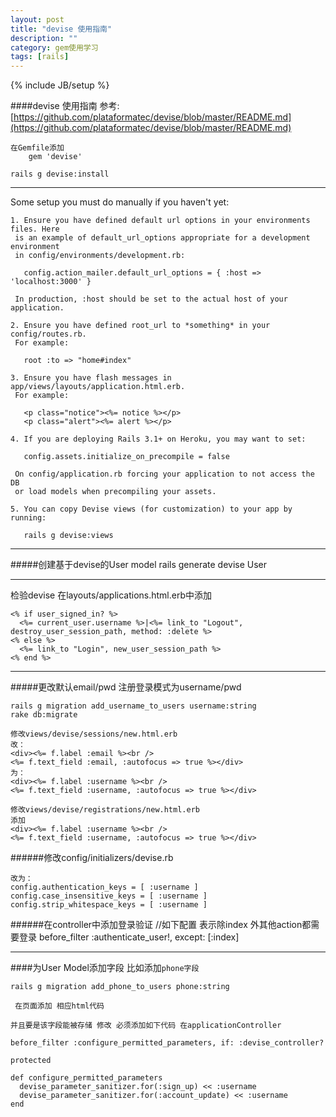 ```yaml
---
layout: post
title: "devise 使用指南"
description: ""
category: gem使用学习 
tags: [rails]
---
```

{% include JB/setup %}



####devise 使用指南
参考: [https://github.com/plataformatec/devise/blob/master/README.md](https://github.com/plataformatec/devise/blob/master/README.md)

    在Gemfile添加
        gem 'devise'
        
    rails g devise:install
    
___

Some setup you must do manually if you haven't yet:

    1. Ensure you have defined default url options in your environments files. Here 
     is an example of default_url_options appropriate for a development environment 
     in config/environments/development.rb:
     
       config.action_mailer.default_url_options = { :host => 'localhost:3000' }
    
     In production, :host should be set to the actual host of your application.
    
    2. Ensure you have defined root_url to *something* in your config/routes.rb.
     For example:
    
       root :to => "home#index"
    
    3. Ensure you have flash messages in app/views/layouts/application.html.erb.
     For example:
    
       <p class="notice"><%= notice %></p>
       <p class="alert"><%= alert %></p>
    
    4. If you are deploying Rails 3.1+ on Heroku, you may want to set:
    
       config.assets.initialize_on_precompile = false
    
     On config/application.rb forcing your application to not access the DB
     or load models when precompiling your assets.
    
    5. You can copy Devise views (for customization) to your app by running:
    
       rails g devise:views

___

#####创建基于devise的User model
    rails generate devise User

___

检验devise 在layouts/applications.html.erb中添加
    
    <% if user_signed_in? %>
      <%= current_user.username %>|<%= link_to "Logout", destroy_user_session_path, method: :delete %>
    <% else %>
      <%= link_to "Login", new_user_session_path %>
    <% end %>

___

#####更改默认email/pwd 注册登录模式为username/pwd

    rails g migration add_username_to_users username:string
    rake db:migrate
    
    修改views/devise/sessions/new.html.erb
    改：
    <div><%= f.label :email %><br />
    <%= f.text_field :email, :autofocus => true %></div>
    为：
    <div><%= f.label :username %><br />
    <%= f.text_field :username, :autofocus => true %></div>
    
    修改views/devise/registrations/new.html.erb
    添加
    <div><%= f.label :username %><br />
    <%= f.text_field :username, :autofocus => true %></div>


######修改config/initializers/devise.rb
    
    改为：
    config.authentication_keys = [ :username ]
    config.case_insensitive_keys = [ :username ]
    config.strip_whitespace_keys = [ :username ]

######在controller中添加登录验证
    //如下配置 表示除index 外其他action都需要登录
    before_filter :authenticate_user!, except: [:index]
    

___

####为User Model添加字段 比如添加`phone字段`


    rails g migration add_phone_to_users phone:string
    
` 在页面添加 相应html代码`

`并且要是该字段能被存储 修改 必须添加如下代码 在applicationController`
    

    before_filter :configure_permitted_parameters, if: :devise_controller?
    
    protected

    def configure_permitted_parameters
      devise_parameter_sanitizer.for(:sign_up) << :username
      devise_parameter_sanitizer.for(:account_update) << :username
    end
    
